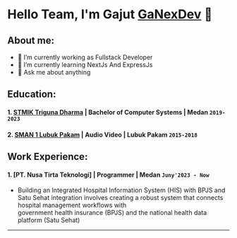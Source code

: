 # Hello Team, I'm Gajut [GaNexDev](https://www.youtube.com/@GANEXDEV) 👋
## About me:
- 🔭 I’m currently working as Fullstack Developer
- 🌱 I’m currently learning NextJs And ExpressJs
- 💬 Ask me about anything

## Education:

#### 1. [STMIK Triguna Dharma](https://fresh.trigunadharma.ac.id/) | Bachelor of Computer Systems | Medan `2019-2023`
 #### 2. [SMAN 1 Lubuk Pakam](https://www.instagram.com/smkn1lupa_hits/?hl=id) | Audio Video | Lubuk Pakam `2015-2018`

## Work Experience:
#### 1. [PT. Nusa Tirta Teknologi] | Programmer | Medan `Juny'2023 - Now`
   -  Building an Integrated Hospital Information System (HIS) with BPJS and Satu Sehat integration involves creating a robust system that connects hospital management workflows with  
      government health insurance (BPJS) and the national health data platform (Satu Sehat)
---




[webdev]: https://github.com/GajutGinting13
